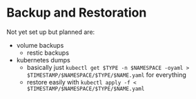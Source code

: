 # Backup and Restoration

Not yet set up but planned are:
- volume backups
  - restic backups
- kubernetes dumps
  - basically just `kubectl get $TYPE -n $NAMESPACE -oyaml > $TIMESTAMP/$NAMESPACE/$TYPE/$NAME.yaml` for everything
  - restore easily with `kubectl apply -f < $TIMESTAMP/$NAMESPACE/$TYPE/$NAME.yaml`
